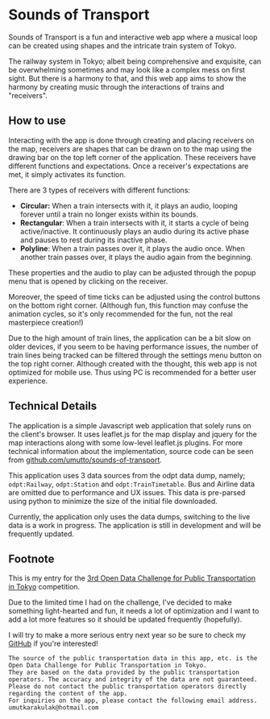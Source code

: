 # Sounds of Transport

Sounds of Transport is a fun and interactive web app where a musical loop can be created using shapes and the intricate train system of Tokyo.

The railway system in Tokyo; albeit being comprehensive and exquisite, can be overwhelming sometimes and may look like a complex mess on first sight. But there is a harmony to that, and this web app aims to show the harmony by creating music through the interactions of trains and "receivers".

## How to use

Interacting with the app is done through creating and placing receivers on the map, receivers are shapes that can be drawn on to the map using the drawing bar on the top left corner of the application. These receivers have different functions and expectations. Once a receiver's expectations are met, it simply activates its function.

There are 3 types of receivers with different functions:

- **Circular:** When a train intersects with it, it plays an audio, looping forever until a train no longer exists within its bounds.
- **Rectangular**: When a train intersects with it, it starts a cycle of being active/inactive. It continuously plays an audio during its active phase and pauses to rest during its inactive phase.
- **Polyline**: When a train passes over it, it plays the audio once. When another train passes over, it plays the audio again from the beginning.

These properties and the audio to play can be adjusted through the popup menu that is opened by clicking on the receiver.

Moreover, the speed of time ticks can be adjusted using the control buttons on the bottom right corner. (Although fun, this function may confuse the animation cycles, so it's only recommended for the fun, not the real masterpiece creation!)

Due to the high amount of train lines, the application can be a bit slow on older devices, if you seem to be having performance issues, the number of train lines being tracked can be filtered through the settings menu button on the top right corner. Although created with the thought, this web app is not optimized for mobile use. Thus using PC is recommended for a better user experience.

## Technical Details

The application is a simple Javascript web application that solely runs on the client's browser. It uses leaflet.js for the map display and jquery for the map interactions along with some low-level leaflet.js plugins. For more technical information about the implementation, source code can be seen from [github.com/umutto/sounds-of-transport](https://www.github.com/umutto/sounds-of-transport).

This application uses 3 data sources from the odpt data dump, namely; `odpt:Railway`, `odpt:Station` and `odpt:TrainTimetable`. Bus and Airline data are omitted due to performance and UX issues. This data is pre-parsed using python to minimize the size of the initial file downloaded.

Currently, the application only uses the data dumps, switching to the live data is a work in progress. The application is still in development and will be frequently updated.

## Footnote

This is my entry for the [3rd Open Data Challenge for Public Transportation in Tokyo](https://tokyochallenge.odpt.org/en/index.html) competition.

Due to the limited time I had on the challenge, I've decided to make something light-hearted and fun, it needs a lot of optimization and I want to add a lot more features so it should be updated frequently (hopefully).

I will try to make a more serious entry next year so be sure to check my [GitHub](https://github.com/umutto) if you're interested!

````
The source of the public transportation data in this app, etc. is the Open Data Challenge for Public Transportation in Tokyo.
They are based on the data provided by the public transportation operators. The accuracy and integrity of the data are not guaranteed. Please do not contact the public transportation operators directly regarding the content of the app.
For inquiries on the app, please contact the following email address.
umutkarakulak@hotmail.com
````
